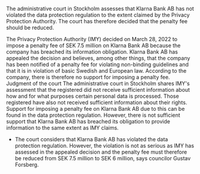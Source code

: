 The administrative court in Stockholm assesses that Klarna Bank AB has not violated the data protection regulation to the extent claimed by the Privacy Protection Authority. The court has therefore decided that the penalty fee should be reduced.

The Privacy Protection Authority (IMY) decided on March 28, 2022 to impose a penalty fee of SEK 7.5 million on Klarna Bank AB because the company has breached its information obligation. Klarna Bank AB has appealed the decision and believes, among other things, that the company has been notified of a penalty fee for violating non-binding guidelines and that it is in violation of basic Swedish and European law. According to the company, there is therefore no support for imposing a penalty fee.
Judgment of the court
The administrative court in Stockholm shares IMY's assessment that the registered did not receive sufficient information about how and for what purposes certain personal data is processed. Those registered have also not received sufficient information about their rights. Support for imposing a penalty fee on Klarna Bank AB due to this can be found in the data protection regulation. However, there is not sufficient support that Klarna Bank AB has breached its obligation to provide information to the same extent as IMY claims.
- The court considers that Klarna Bank AB has violated the data protection regulation. However, the violation is not as serious as IMY has assessed in the appealed decision and the penalty fee must therefore be reduced from SEK 7.5 million to SEK 6 million, says councilor Gustav Forsberg.
